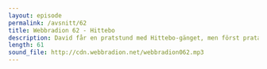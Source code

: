 ```yaml
---
layout: episode
permalink: /avsnitt/62
title: Webbradion 62 - Hittebo
description: David får en pratstund med Hittebo-gänget, men först pratar vi jQuery 2, Chrome för iOS och Node JS 0.8.
length: 61
sound_file: http://cdn.webbradion.net/webbradion062.mp3
---
```



